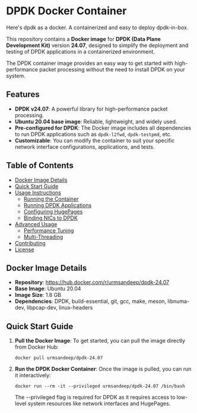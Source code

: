
# DPDK Docker Container 

Here's dpdk as a docker.  A containerized and easy to deploy dpdk-in-box.

This repository contains a **Docker image** for **DPDK (Data Plane Development Kit)** version **24.07**, designed to simplify the deployment and testing of DPDK applications in a containerized environment. 

The DPDK container image provides an easy way to get started with high-performance packet processing without the need to install DPDK on your system.

## Features
- **DPDK v24.07**: A powerful library for high-performance packet processing.
- **Ubuntu 20.04 base image**: Reliable, lightweight, and widely used.
- **Pre-configured for DPDK**: The Docker image includes all dependencies to run DPDK applications such as `dpdk-l2fwd`, `dpdk-testpmd`, etc.
- **Customizable**: You can modify the container to suit your specific network interface configurations, applications, and tests.

## Table of Contents
- [Docker Image Details](#docker-image-details)
- [Quick Start Guide](#quick-start-guide)
- [Usage Instructions](#usage-instructions)
  - [Running the Container](#running-the-container)
  - [Running DPDK Applications](#running-dpdk-applications)
  - [Configuring HugePages](#configuring-hugepages)
  - [Binding NICs to DPDK](#binding-nics-to-dpdk)
- [Advanced Usage](#advanced-usage)
  - [Performance Tuning](#performance-tuning)
  - [Multi-Threading](#multi-threading)
- [Contributing](#contributing)
- [License](#license)

## Docker Image Details

- **Repository**: https://hub.docker.com/r/urmsandeep/dpdk-24.07
- **Base Image**: Ubuntu 20.04
- **Image Size**: 1.8 GB
- **Dependencies**: DPDK, build-essential, git, gcc, make, meson, libnuma-dev, libpcap-dev, linux-headers

## Quick Start Guide

1. **Pull the Docker Image**:
   To get started, you can pull the image directly from Docker Hub:
   
   ```
   docker pull urmsandeep/dpdk-24.07

  2. **Run the DPDK Docker Container**:
     Once the image is pulled, you can run it interactively:
     ```
     docker run --rm -it --privileged urmsandeep/dpdk-24.07 /bin/bash
     ```
     The --privileged flag is required for DPDK as it requires access to low-level system resources like network interfaces and HugePages.


